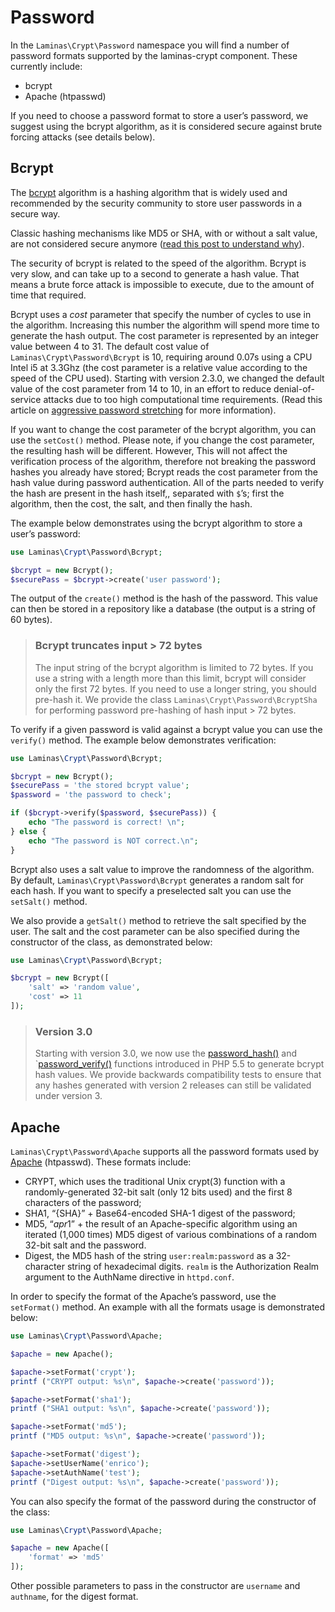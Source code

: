 # Password

In the `Laminas\Crypt\Password` namespace you will find a number of password
formats supported by the laminas-crypt component. These currently include:

- bcrypt
- Apache (htpasswd)

If you need to choose a password format to store a user’s password, we suggest
using the bcrypt algorithm, as it is considered secure against brute forcing
attacks (see details below).

## Bcrypt

The [bcrypt](http://en.wikipedia.org/wiki/Bcrypt) algorithm is a hashing algorithm
that is widely used and recommended by the security community to store user
passwords in a secure way.

Classic hashing mechanisms like MD5 or SHA, with or without a salt value, are
not considered secure anymore ([read this post to understand
why](http://codahale.com/how-to-safely-store-a-password/)).

The security of bcrypt is related to the speed of the algorithm. Bcrypt is very
slow, and can take up to a second to generate a hash value. That means a brute
force attack is impossible to execute, due to the amount of time that required.

Bcrypt uses a *cost* parameter that specify the number of cycles to use in the
algorithm. Increasing this number the algorithm will spend more time to generate
the hash output. The cost parameter is represented by an integer value between 4
to 31. The default cost value of `Laminas\Crypt\Password\Bcrypt` is 10, requiring
around 0.07s using a CPU Intel i5 at 3.3Ghz (the cost parameter is a relative
value according to the speed of the CPU used). Starting with version 2.3.0, we
changed the default value of the cost parameter from 14 to 10, in an effort to
reduce denial-of-service attacks due to too high computational time
requirements. (Read this article on [aggressive password stretching](http://timoh6.github.io/2013/11/26/Aggressive-password-stretching.html)
for more information).

If you want to change the cost parameter of the bcrypt algorithm, you can use
the `setCost()` method. Please note, if you change the cost parameter, the
resulting hash will be different. However, This will not affect the verification
process of the algorithm, therefore not breaking the password hashes you already
have stored; Bcrypt reads the cost parameter from the hash value during password
authentication. All of the parts needed to verify the hash are present in the
hash itself,, separated with `$`’s; first the algorithm, then the cost, the
salt, and then finally the hash.

The example below demonstrates using the bcrypt algorithm to store a user’s password:

```php
use Laminas\Crypt\Password\Bcrypt;

$bcrypt = new Bcrypt();
$securePass = $bcrypt->create('user password');
```

The output of the `create()` method is the hash of the password. This value can
then be stored in a repository like a database (the output is a string of 60
bytes).

> ### Bcrypt truncates input > 72 bytes
>
> The input string of the bcrypt algorithm is limited to 72 bytes. If you use a
> string with a length more than this limit, bcrypt will consider only the first
> 72 bytes. If you need to use a longer string, you should pre-hash it.
> We provide the class `Laminas\Crypt\Password\BcryptSha` for performing
> password pre-hashing of hash input &gt; 72 bytes.

To verify if a given password is valid against a bcrypt value you can use the
`verify()` method. The example below demonstrates verification:

```php
use Laminas\Crypt\Password\Bcrypt;

$bcrypt = new Bcrypt();
$securePass = 'the stored bcrypt value';
$password = 'the password to check';

if ($bcrypt->verify($password, $securePass)) {
    echo "The password is correct! \n";
} else {
    echo "The password is NOT correct.\n";
}
```

Bcrypt also uses a salt value to improve the randomness of the algorithm.
By default, `Laminas\Crypt\Password\Bcrypt` generates a random salt for
each hash. If you want to specify a preselected salt you can use the `setSalt()`
method.

We also provide a `getSalt()` method to retrieve the salt specified by the user.
The salt and the cost parameter can be also specified during the constructor of
the class, as demonstrated below:

```php
use Laminas\Crypt\Password\Bcrypt;

$bcrypt = new Bcrypt([
    'salt' => 'random value',
    'cost' => 11
]);
```

> ### Version 3.0
>
> Starting with version 3.0, we now use the [password_hash()](http://php.net/password_hash)
> and `[password_verify()](http://php.net/password_verify) functions introduced
> in PHP 5.5 to generate bcrypt hash values. We provide backwards
> compatibility tests to ensure that any hashes generated with version 2
> releases can still be validated under version 3.

## Apache

`Laminas\Crypt\Password\Apache` supports all the password formats used by
[Apache](http://httpd.apache.org/docs/2.2/misc/password_encryptions.html)
(htpasswd). These formats include:

- CRYPT, which uses the traditional Unix crypt(3) function with a
  randomly-generated 32-bit salt (only 12 bits used) and the first 8 characters
  of the password;
- SHA1, “{SHA}” + Base64-encoded SHA-1 digest of the password;
- MD5, “$apr1$” + the result of an Apache-specific algorithm using an iterated
  (1,000 times) MD5 digest of various combinations of a random 32-bit salt and
  the password.
- Digest, the MD5 hash of the string `user:realm:password` as a 32-character
  string of hexadecimal digits. `realm` is the Authorization Realm argument to
  the AuthName directive in `httpd.conf`.

In order to specify the format of the Apache’s password, use the `setFormat()`
method. An example with all the formats usage is demonstrated below:

```php
use Laminas\Crypt\Password\Apache;

$apache = new Apache();

$apache->setFormat('crypt');
printf ("CRYPT output: %s\n", $apache->create('password'));

$apache->setFormat('sha1');
printf ("SHA1 output: %s\n", $apache->create('password'));

$apache->setFormat('md5');
printf ("MD5 output: %s\n", $apache->create('password'));

$apache->setFormat('digest');
$apache->setUserName('enrico');
$apache->setAuthName('test');
printf ("Digest output: %s\n", $apache->create('password'));
```

You can also specify the format of the password during the constructor of the class:

```php
use Laminas\Crypt\Password\Apache;

$apache = new Apache([
    'format' => 'md5'
]);
```

Other possible parameters to pass in the constructor are `username` and `authname`,
for the digest format.
